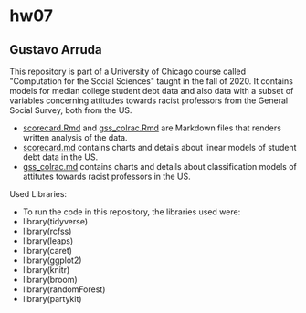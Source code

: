 # hw07

## Gustavo Arruda

This repository is part of a University of Chicago course called "Computation for the Social Sciences" taught in the fall of 2020. It contains models for median college student debt data and also data with a subset of variables concerning attitudes towards racist professors from the General Social Survey, both from the US.

 - [scorecard.Rmd](scorecard.Rmd) and [gss_colrac.Rmd](gss_colrac.Rmd) are Markdown files that renders written analysis of the data.
 - [scorecard.md](scorecard.md) contains charts and details about linear models of student debt data in the US.
 - [gss_colrac.md](gss_colrac.md) contains charts and details about classification models of attitutes towards racist professors in the US.
  
Used Libraries:

- To run the code in this repository, the libraries used were:
 - library(tidyverse)
 - library(rcfss)
 - library(leaps)
 - library(caret)
 - library(ggplot2)
 - library(knitr)
 - library(broom)
 - library(randomForest)
 - library(partykit)